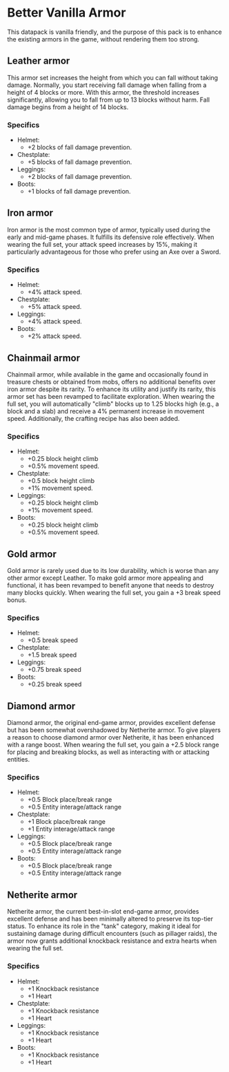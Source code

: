# Better Vanilla Armor

This datapack is vanilla friendly, and the purpose of this pack is to enhance the existing armors in the game, without rendering them too strong.
## Leather armor
This armor set increases the height from which you can fall without taking damage. Normally, you start receiving fall damage when falling from a height of 4 blocks or more. With this armor, the threshold increases significantly, allowing you to fall from up to 13 blocks without harm. Fall damage begins from a height of 14 blocks.

### Specifics
* Helmet:
	* +2 blocks of fall damage prevention. 
* Chestplate:
	* +5 blocks of fall damage prevention.
* Leggings:
	* +2 blocks of fall damage prevention.
* Boots:
	* +1 blocks of fall damage prevention.


## Iron armor
Iron armor is the most common type of armor, typically used during the early and mid-game phases. It fulfills its defensive role effectively. When wearing the full set, your attack speed increases by 15%, making it particularly advantageous for those who prefer using an Axe over a Sword.

### Specifics
* Helmet:
	* +4% attack speed. 
* Chestplate:
	* +5% attack speed.
* Leggings:
	* +4% attack speed.
* Boots:
	* +2% attack speed.

## Chainmail armor
Chainmail armor, while available in the game and occasionally found in treasure chests or obtained from mobs, offers no additional benefits over iron armor despite its rarity. To enhance its utility and justify its rarity, this armor set has been revamped to facilitate exploration. When wearing the full set, you will automatically "climb" blocks up to 1.25 blocks high (e.g., a block and a slab) and receive a 4% permanent increase in movement speed. Additionally, the crafting recipe has also been added.
### Specifics
* Helmet:
	* +0.25 block height climb
	* +0.5% movement speed. 
* Chestplate:
	* +0.5 block height climb
	* +1% movement speed.
* Leggings:
	* +0.25 block height climb
	* +1% movement speed.
* Boots:
	* +0.25 block height climb
	* +0.5% movement speed.

## Gold armor
Gold armor is rarely used due to its low durability, which is worse than any other armor except Leather. To make gold armor more appealing and functional, it has been revamped to benefit anyone that needs to destroy many blocks quickly. When wearing the full set, you gain a +3 break speed bonus.
### Specifics
* Helmet:
	* +0.5 break speed
* Chestplate:
	* +1.5 break speed
* Leggings:
	* +0.75 break speed
* Boots:
	* +0.25 break speed

## Diamond armor
Diamond armor, the original end-game armor, provides excellent defense but has been somewhat overshadowed by Netherite armor. To give players a reason to choose diamond armor over Netherite, it has been enhanced with a range boost. When wearing the full set, you gain a +2.5 block range for placing and breaking blocks, as well as interacting with or attacking entities.
### Specifics
* Helmet:
	* +0.5 Block place/break range
	* +0.5 Entity interage/attack range
* Chestplate:
	* +1 Block place/break range
	* +1 Entity interage/attack range
* Leggings:
	* +0.5 Block place/break range
	* +0.5 Entity interage/attack range
* Boots:
	* +0.5 Block place/break range
	* +0.5 Entity interage/attack range

## Netherite armor
Netherite armor, the current best-in-slot end-game armor, provides excellent defense and has been minimally altered to preserve its top-tier status. To enhance its role in the "tank" category, making it ideal for sustaining damage during difficult encounters (such as pillager raids), the armor now grants additional knockback resistance and extra hearts when wearing the full set.
### Specifics
* Helmet:
	* +1 Knockback resistance
	* +1 Heart
* Chestplate:
	* +1 Knockback resistance
	* +1 Heart
* Leggings:
	* +1 Knockback resistance
	* +1 Heart
* Boots:
	* +1 Knockback resistance
	* +1 Heart
